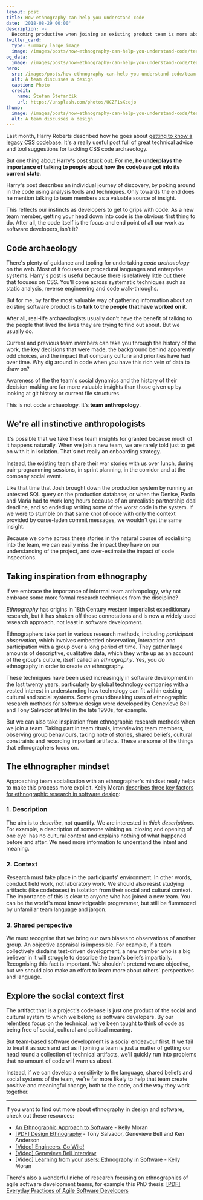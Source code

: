 ```yaml
---
layout: post
title: How ethnography can help you understand code
date: '2018-08-29 00:00'
description: >-
  Becoming productive when joining an existing product team is more about understanding the social and cultural context than it is about getting your head round the code.
twitter_card:
  type: summary_large_image
  image: /images/posts/how-ethnography-can-help-you-understand-code/team-og.jpg
og_data:
  image: /images/posts/how-ethnography-can-help-you-understand-code/team-og.jpg
hero:
  src: /images/posts/how-ethnography-can-help-you-understand-code/team-hero.jpg
  alt: A team discusses a design
  caption: Photo
  credit:
    name: Štefan Štefančík
    url: https://unsplash.com/photos/UCZF1sXcejo
thumb:
  image: /images/posts/how-ethnography-can-help-you-understand-code/team-thumb.jpg
  alt: A team discusses a design
---
```


Last month, Harry Roberts described how he goes about [getting to know a legacy CSS codebase](https://csswizardry.com/2018/07/getting-to-know-a-legacy-codebase/). It's a really useful post full of great technical advice and tool suggestions for tackling CSS code archaeology.

But one thing about Harry's post stuck out. For me, __he underplays the importance of talking to people about how the codebase got into its current state__.

Harry's post describes an individual journey of discovery, by poking around in the code using analysis tools and techniques. Only towards the end does he mention talking to team members as a valuable source of insight.

This reflects our instincts as developers to get to grips with code. As a new team member, getting your head down into code is the obvious first thing to do. After all, the code itself is the focus and end point of all our work as software developers, isn't it?

## Code archaeology

There's plenty of guidance and tooling for undertaking _code archaeology_ on the web. Most of it focuses on procedural languages and enterprise systems. Harry's post is useful because there is relatively little out there that focuses on CSS. You'll come across systematic techniques such as static analysis, reverse engineering and code walk-throughs.

But for me, by far the most valuable way of gathering information about an existing software product is to __talk to the people that have worked on it__.

After all, real-life archaeologists usually don't have the benefit of talking to the people that lived the lives they are trying to find out about. But we usually do.

Current and previous team members can take you through the history of the work, the key decisions that were made, the background behind apparently odd choices, and the impact that company culture and priorities have had over time. Why dig around in code when you have this rich vein of data to draw on?

Awareness of the the team's social dynamics and the history of their decision-making are far more valuable insights than those given up by looking at git history or current file structures.

This is not code archaeology. It's __team anthropology__.

## We're all instinctive anthropologists

It's possible that we take these team insights for granted because much of it happens naturally. When we join a new team, we are rarely told just to get on with it in isolation. That's not really an onboarding strategy.

Instead, the existing team share their war stories with us over lunch, during pair-programming sessions, in sprint planning, in the corridor and at the company social event.

Like that time that Josh brought down the production system by running an untested SQL query on the production database; or when the Denise, Paolo and Maria had to work long hours because of an unrealistic partnership deal deadline, and so ended up writing some of the worst code in the system. If we were to stumble on that same knot of code with only the context provided by curse-laden commit messages, we wouldn't get the same insight.

Because we come across these stories in the natural course of socialising into the team, we can easily miss the impact they have on our understanding of the project, and over-estimate the impact of code inspections.

## Taking inspiration from ethnography

If we embrace the importance of informal team anthropology, why not embrace some more formal research techniques from the discipline?

_Ethnography_ has origins in 18th Century western imperialist expeditionary research, but it has shaken off those connotations and is now a widely used research approach, not least in software development.

Ethnographers take part in various research methods, including _participant observation_, which involves embedded observation, interaction and participation with a group over a long period of time. They gather large amounts of descriptive, qualitative data, which they write up as an account of the group's culture, itself called an _ethnography_. Yes, you _do_ ethnography in order to create _an_ ethnography.

These techniques have been used increasingly in software development in the last twenty years, particularly by global technology companies with a vested interest in understanding how technology can fit within existing cultural and social systems. Some groundbreaking uses of ethnographic research methods for software design were developed by Genevieve Bell and Tony Salvador at Intel in the late 1990s, for example.

But we can also take inspiration from ethnographic research methods when we join a team. Taking part in team rituals, interviewing team members, observing group behaviours, taking note of stories, shared beliefs, cultural constraints and recording important artifacts. These are some of the things that ethnographers focus on.

## The ethnographer mindset

Approaching team socialisation with an ethnographer's mindset really helps to make this process more explicit. Kelly Moran [describes three key factors for ethnographic research in software design](http://www.methodsandtools.com/archive/softwareethnography.php):

### 1. Description

The aim is to _describe_, not quantify. We are interested in _thick descriptions_. For example, a description of someone winking as 'closing and opening of one eye' has no cultural content and explains nothing of what happened before and after. We need more information to understand the intent and meaning.

### 2. Context

Research must take place in the participants' environment. In other words, conduct field work, not laboratory work. We should also resist studying artifacts (like codebases) in isolation from their social and cultural context. The importance of this is clear to anyone who has joined a new team. You can be the world's most knowledgeable programmer, but still be flummoxed by unfamiliar team language and jargon.

### 3. Shared perspective

We must recognise that we bring our own biases to observations of another group. An objective appraisal is impossible. For example, if a team collectively disdains test-driven development, a new member who is a big believer in it will struggle to describe the team's beliefs impartially. Recognising this fact is important. We shouldn't pretend we are objective, but we should also make an effort to learn more about others' perspectives and language.

## Explore the social context first

The artifact that is a project's codebase is just one product of the social and cultural system to which we belong as software developers. By our relentless focus on the technical, we've been taught to think of code as being free of social, cultural and political meaning.

But team-based software development is a social endeavour first. If we fail to treat it as such and act as if joining a team is just a matter of getting our head round a collection of technical artifacts, we'll quickly run into problems that no amount of code will warn us about.

Instead, if we can develop a sensitivity to the language, shared beliefs and social systems of the team, we're far more likely to help that team create positive and meaningful change, both to the code, and the way they work together.

---

If you want to find out more about ethnography in design and software, check out these resources:

* [An Ethnographic Approach to Software](http://www.methodsandtools.com/archive/softwareethnography.php) - Kelly Moran
* [[PDF] Design Ethnography](https://www.ida.liu.se/~TDDD32/docs/DesignEthnography.pdf) - Tony Salvador, Genevieve Bell and Ken Anderson
* [[Video] Engineers, Go Wild!](https://www.youtube.com/watch?v=OudPLC-N7fc&index=28)
* [[Video] Genevieve Bell interview](https://www.youtube.com/watch?v=b0VsRmr0v9E)
* [[Video] Learning from your users: Ethnography in Software](https://www.youtube.com/watch?v=Guy-COUbDqI) - Kelly Moran

There's also a wonderful niche of research focusing on ethnographies of agile software development teams, for example this PhD thesis: [[PDF] Everyday Practices of Agile Software Developers](https://opus.lib.uts.edu.au/bitstream/10453/20388/5/02Whole.pdf)
